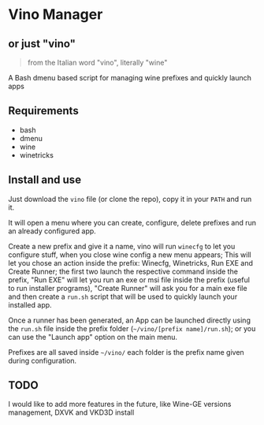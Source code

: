 # Vino Manager

## or just "vino"

> from the Italian word "vino", literally "wine"

A Bash dmenu based script for managing wine prefixes and quickly launch apps

## Requirements

- bash
- dmenu
- wine
- winetricks

## Install and use

Just download the `vino` file (or clone the repo),
copy it in your `PATH` and run it.

It will open a menu where you can create, configure,
delete prefixes and run an already configured app.

Create a new prefix and give it a name,
vino will run `winecfg` to let you configure stuff,
when you close wine config a new menu appears;
This will let you chose an action inside the prefix:
Winecfg, Winetricks, Run EXE and Create Runner;
the first two launch the respective command inside the prefix,
"Run EXE" will let you run an exe or msi file inside the prefix
(useful to run installer programs),
"Create Runner" will ask you for a main exe file and then
create a `run.sh` script that will be used to quickly launch your installed app.

Once a runner has been generated,
an App can be launched directly using the `run.sh` file
inside the prefix folder (`~/vino/[prefix name]/run.sh`);
or you can use the "Launch app" option on the main menu.

Prefixes are all saved inside `~/vino/` each folder is the prefix name given during configuration.

## TODO

I would like to add more features in the future,
like Wine-GE versions management, DXVK and VKD3D install
